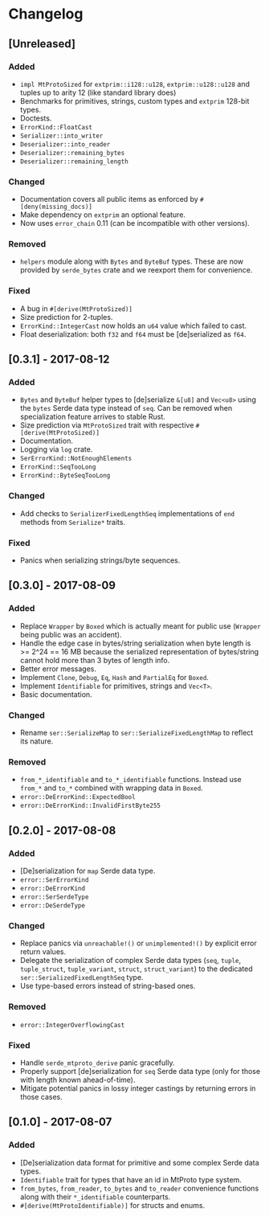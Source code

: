 # Changelog


## [Unreleased]

### Added

- `impl MtProtoSized` for `extprim::i128::u128`, `extprim::u128::u128` and tuples up to arity 12 (like standard library does)
- Benchmarks for primitives, strings, custom types and `extprim` 128-bit types.
- Doctests.
- `ErrorKind::FloatCast`
- `Serializer::into_writer`
- `Deserializer::into_reader`
- `Deserializer::remaining_bytes`
- `Deserializer::remaining_length`

### Changed

- Documentation covers all public items as enforced by `#[deny(missing_docs)]`
- Make dependency on `extprim` an optional feature.
- Now uses `error_chain` 0.11 (can be incompatible with other versions).

### Removed

- `helpers` module along with `Bytes` and `ByteBuf` types. These are now provided by `serde_bytes` crate and we reexport them for convenience.

### Fixed

- A bug in `#[derive(MtProtoSized)]`
- Size prediction for 2-tuples.
- `ErrorKind::IntegerCast` now holds an `u64` value which failed to cast.
- Float deserialization: both `f32` and `f64` must be [de]serialized as `f64`.


## [0.3.1] - 2017-08-12

### Added

- `Bytes` and `ByteBuf` helper types to [de]serialize `&[u8]` and `Vec<u8>` using the `bytes` Serde data type instead of `seq`. Can be removed when specialization feature arrives to stable Rust.
- Size prediction via `MtProtoSized` trait with respective `#[derive(MtProtoSized)]`
- Documentation.
- Logging via `log` crate.
- `SerErrorKind::NotEnoughElements`
- `ErrorKind::SeqTooLong`
- `ErrorKind::ByteSeqTooLong`

### Changed

- Add checks to `SerializerFixedLengthSeq` implementations of `end` methods from `Serialize*` traits.

### Fixed

- Panics when serializing strings/byte sequences.


## [0.3.0] - 2017-08-09

### Added

- Replace `Wrapper` by `Boxed` which is actually meant for public use (`Wrapper` being public was an accident).
- Handle the edge case in bytes/string serialization when byte length is >= 2^24 == 16 MB because the serialized representation of bytes/string cannot hold more than 3 bytes of length info.
- Better error messages.
- Implement `Clone`, `Debug`, `Eq`, `Hash` and `PartialEq` for `Boxed`.
- Implement `Identifiable` for primitives, strings and `Vec<T>`.
- Basic documentation.

### Changed

- Rename `ser::SerializeMap` to `ser::SerializeFixedLengthMap` to reflect its nature.

### Removed

- `from_*_identifiable` and `to_*_identifiable` functions. Instead use `from_*` and `to_*` combined with wrapping data in `Boxed`.
- `error::DeErrorKind::ExpectedBool`
- `error::DeErrorKind::InvalidFirstByte255`


## [0.2.0] - 2017-08-08

### Added

- [De]serialization for `map` Serde data type.
- `error::SerErrorKind`
- `error::DeErrorKind`
- `error::SerSerdeType`
- `error::DeSerdeType`

### Changed

- Replace panics via `unreachable!()` or `unimplemented!()` by explicit error return values.
- Delegate the serialization of complex Serde data types (`seq`, `tuple`, `tuple_struct`, `tuple_variant`, `struct`, `struct_variant`) to the dedicated `ser::SerializedFixedLengthSeq` type.
- Use type-based errors instead of string-based ones.

### Removed

- `error::IntegerOverflowingCast`

### Fixed

- Handle `serde_mtproto_derive` panic gracefully.
- Properly support [de]serialization for `seq` Serde data type (only for those with length known ahead-of-time).
- Mitigate potential panics in lossy integer castings by returning errors in those cases.


## [0.1.0] - 2017-08-07

### Added

- [De]serialization data format for primitive and some complex Serde data types.
- `Identifiable` trait for types that have an id in MtProto type system.
- `from_bytes`, `from_reader`, `to_bytes` and `to_reader` convenience functions along with their `*_identifiable` counterparts.
- `#[derive(MtProtoIdentifiable)]` for structs and enums.
